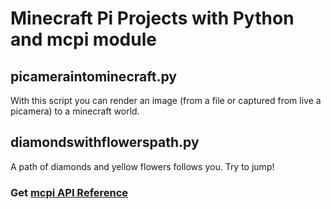 # Minecraft Pi Projects with Python and mcpi module

## picameraintominecraft.py

With this script you can render an image (from a file or captured from live a picamera) to a minecraft world.

## diamondswithflowerspath.py

A path of diamonds and yellow flowers follows you. Try to jump!



### Get [mcpi API Reference](https://www.stuffaboutcode.com/p/minecraft-api-reference.html)



